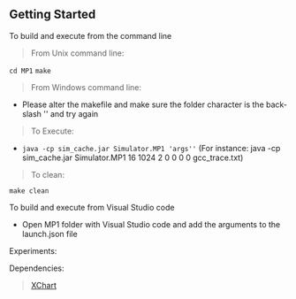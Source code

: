 ## Getting Started

To build and execute from the command line

> From Unix command line: 

`cd MP1`
`make`

> From Windows command line:

- Please alter the makefile and make sure the folder character is the back-slash '\' and try again

> To Execute:

- `java -cp sim_cache.jar Simulator.MP1 'args''` (For instance: java -cp sim_cache.jar Simulator.MP1 16 1024 2 0 0 0 0 gcc_trace.txt)

> To clean:

`make clean`

To build and execute from Visual Studio code

- Open MP1 folder with Visual Studio code and add the arguments to the launch.json file

Experiments:

Dependencies:

> [XChart](https://github.com/knowm/XChart)

